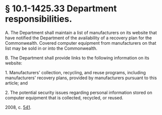 # § 10.1-1425.33 Department responsibilities.

<p>A. The Department shall maintain a list of manufacturers on its website that have notified the Department of the availability of a recovery plan for the Commonwealth. Covered computer equipment from manufacturers on that list may be sold in or into the Commonwealth.</p><p>B. The Department shall provide links to the following information on its website:</p><p>1. Manufacturers' collection, recycling, and reuse programs, including manufacturers' recovery plans, provided by manufacturers pursuant to this article; and</p><p>2. The potential security issues regarding personal information stored on computer equipment that is collected, recycled, or reused.</p><p>2008, c. <a href='http://lis.virginia.gov/cgi-bin/legp604.exe?081+ful+CHAP0541'>541</a>.</p>